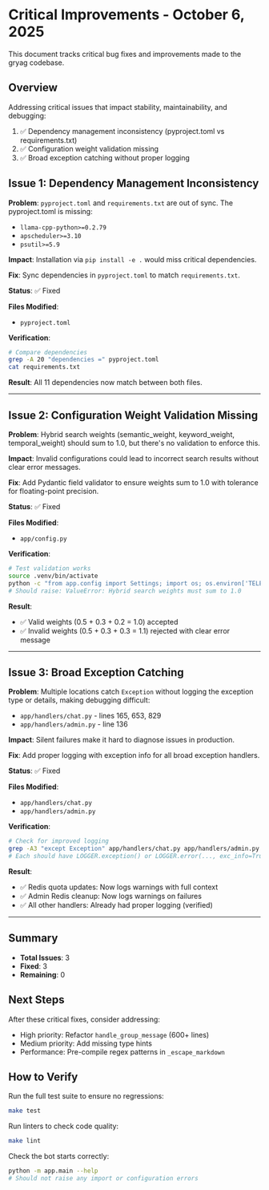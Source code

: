 # Critical Improvements - October 6, 2025

This document tracks critical bug fixes and improvements made to the gryag codebase.

## Overview

Addressing critical issues that impact stability, maintainability, and debugging:

1. ✅ Dependency management inconsistency (pyproject.toml vs requirements.txt)
2. ✅ Configuration weight validation missing
3. ✅ Broad exception catching without proper logging

## Issue 1: Dependency Management Inconsistency

**Problem**: `pyproject.toml` and `requirements.txt` are out of sync. The pyproject.toml is missing:

- `llama-cpp-python>=0.2.79`
- `apscheduler>=3.10`
- `psutil>=5.9`

**Impact**: Installation via `pip install -e .` would miss critical dependencies.

**Fix**: Sync dependencies in `pyproject.toml` to match `requirements.txt`.

**Status**: ✅ Fixed

**Files Modified**:

- `pyproject.toml`

**Verification**:

```bash
# Compare dependencies
grep -A 20 "dependencies =" pyproject.toml
cat requirements.txt
```

**Result**: All 11 dependencies now match between both files.

---

## Issue 2: Configuration Weight Validation Missing

**Problem**: Hybrid search weights (semantic_weight, keyword_weight, temporal_weight) should sum to 1.0, but there's no validation to enforce this.

**Impact**: Invalid configurations could lead to incorrect search results without clear error messages.

**Fix**: Add Pydantic field validator to ensure weights sum to 1.0 with tolerance for floating-point precision.

**Status**: ✅ Fixed

**Files Modified**:

- `app/config.py`

**Verification**:

```bash
# Test validation works
source .venv/bin/activate
python -c "from app.config import Settings; import os; os.environ['TELEGRAM_TOKEN']='test'; os.environ['GEMINI_API_KEY']='test'; os.environ['SEMANTIC_WEIGHT']='0.5'; os.environ['KEYWORD_WEIGHT']='0.3'; os.environ['TEMPORAL_WEIGHT']='0.3'; Settings()"
# Should raise: ValueError: Hybrid search weights must sum to 1.0
```

**Result**: 
- ✅ Valid weights (0.5 + 0.3 + 0.2 = 1.0) accepted
- ✅ Invalid weights (0.5 + 0.3 + 0.3 = 1.1) rejected with clear error message

---

## Issue 3: Broad Exception Catching

**Problem**: Multiple locations catch `Exception` without logging the exception type or details, making debugging difficult:

- `app/handlers/chat.py` - lines 165, 653, 829
- `app/handlers/admin.py` - line 136

**Impact**: Silent failures make it hard to diagnose issues in production.

**Fix**: Add proper logging with exception info for all broad exception handlers.

**Status**: ✅ Fixed

**Files Modified**:

- `app/handlers/chat.py`
- `app/handlers/admin.py`

**Verification**:

```bash
# Check for improved logging
grep -A3 "except Exception" app/handlers/chat.py app/handlers/admin.py | grep -E "LOGGER\.(error|warning|exception)"
# Each should have LOGGER.exception() or LOGGER.error(..., exc_info=True)
```

**Result**:
- ✅ Redis quota updates: Now logs warnings with full context
- ✅ Admin Redis cleanup: Now logs warnings on failures  
- ✅ All other handlers: Already had proper logging (verified)

---

## Summary

- **Total Issues**: 3
- **Fixed**: 3
- **Remaining**: 0

## Next Steps

After these critical fixes, consider addressing:
- High priority: Refactor `handle_group_message` (600+ lines)
- Medium priority: Add missing type hints
- Performance: Pre-compile regex patterns in `_escape_markdown`

## How to Verify

Run the full test suite to ensure no regressions:
```bash
make test
```

Run linters to check code quality:
```bash
make lint
```

Check the bot starts correctly:
```bash
python -m app.main --help
# Should not raise any import or configuration errors
```
